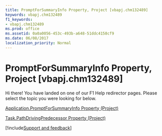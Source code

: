 ```yaml
---
title: PromptForSummaryInfo Property, Project [vbapj.chm132489]
keywords: vbapj.chm132489
f1_keywords:
- vbapj.chm132489
ms.prod: office
ms.assetid: 0a0a0056-453c-493b-a648-51ddc4158cf9
ms.date: 06/08/2017
localization_priority: Normal
---
```



# PromptForSummaryInfo Property, Project [vbapj.chm132489]

Hi there! You have landed on one of our F1 Help redirector pages. Please select the topic you were looking for below.

[Application.PromptForSummaryInfo Property (Project)](https://msdn.microsoft.com/library/c1ce90ec-e52b-397f-640c-4a8da1e17a7f%28Office.15%29.aspx)

[Task.PathDrivingPredecessor Property (Project)](https://msdn.microsoft.com/library/c78f744e-ed0d-8923-fb01-a0e40a14726f%28Office.15%29.aspx)

[!include[Support and feedback](~/includes/feedback-boilerplate.md)]